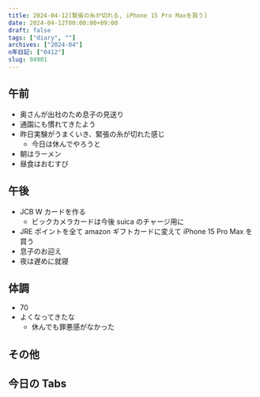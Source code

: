 ```yaml
---
title: 2024-04-12[緊張の糸が切れる, iPhone 15 Pro Maxを買う]
date: 2024-04-12T00:00:00+09:00
draft: false
tags: ["diary", ""]
archives: ["2024-04"]
n年日記: ["0412"]
slug: 94901
---
```


## 午前

- 奥さんが出社のため息子の見送り
- 通園にも慣れてきたよう
- 昨日実験がうまくいき、緊張の糸が切れた感じ
  - 今日は休んでやろうと
- 朝はラーメン
- 昼食はおむすび

## 午後

- JCB W カードを作る
  - ビックカメラカードは今後 suica のチャージ用に
- JRE ポイントを全て amazon ギフトカードに変えて iPhone 15 Pro Max を買う
- 息子のお迎え
- 夜は遅めに就寝

## 体調

- 70
- よくなってきたな
  - 休んでも罪悪感がなかった

## その他

## 今日の Tabs
